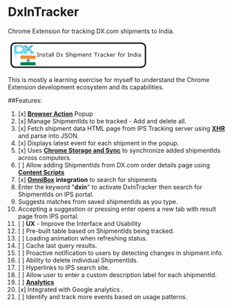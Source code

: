 DxInTracker
===========

Chrome Extension for tracking DX.com shipments to India.

<a href="https://chrome.google.com/webstore/detail/dx-shipment-tracker-for-i/kcdlapnkooffcjoamidhdbbcepoibbdj" target="_blank">
<img src="https://raw.githubusercontent.com/nirmaljpatel/DxInTracker/master/other_assets/Install%20Button.png" alt="Install button for DX Shipment Tracker for India">
</a>

This is mostly a learning exercise for myself to understand the Chrome Extension development ecosystem and its capabilities.

##Features:
1. [x] [**Browser Action**](https://developer.chrome.com/extensions/browserAction) Popup
  1. [x] Manage ShipmentIds to be tracked - Add and delete all.
  2. [x] Fetch shipment data HTML page from IPS Tracking server using [**XHR**](https://developer.chrome.com/extensions/xhr) and parse into JSON.
  3. [x] Displays latest event for each shipment in the popup.
2. [x] Uses [**Chrome Storage and Sync**](https://developer.chrome.com/extensions/storage) to synchronize added shipmentIds across computers.
3. [ ] Allow adding ShipmentIds from DX.com order details page using [**Content Scripts**](https://developer.chrome.com/extensions/content_scripts)
4. [x] **[OmniBox](https://developer.chrome.com/extensions/omnibox) integration** to search for shipments
  1. Enter the keyword "**dxin**" to activate DxInTracker then search for ShipmentIds on IPS portal.
  2. Suggests matches from saved shipmentIds as you type.
  3. Accepting a suggestion or pressing enter opens a new tab with result page from IPS portal.
5. [ ] **UX** - Improve the Interface and Usability
  1. [ ] Pre-built table based on ShipmentIds being tracked.
  2. [ ] Loading animation when refreshing status.
  3. [ ] Cache last query results.
  4. [ ] Proactive notification to users by detecting changes in shipment info.
  5. [ ] Ability to delete individual ShipmentIds.
  6. [ ] Hyperlinks to IPS search site.
  7. [ ] Allow user to enter a custom description label for each shipmentId.
6. [ ] [**Analytics**](https://developer.chrome.com/apps/analytics)
  1. [x] Integrated with Google analytics .
  2. [ ] Identify and track more events based on usage patterns.

